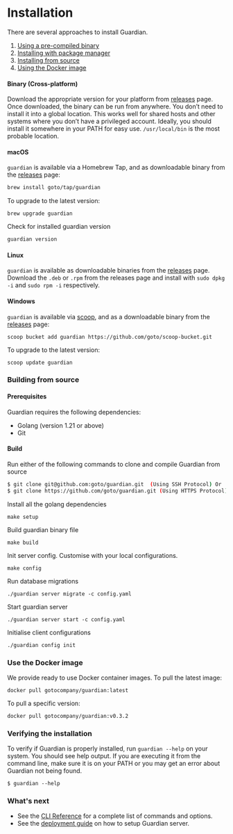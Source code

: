 # Installation

There are several approaches to install Guardian.

1. [Using a pre-compiled binary](#binary-cross-platform)
2. [Installing with package manager](#macOS)
3. [Installing from source](#building-from-source)
4. [Using the Docker image](#use-the-docker-image)

#### Binary (Cross-platform)

Download the appropriate version for your platform from [releases](https://github.com/goto/guardian/releases) page. Once downloaded, the binary can be run from anywhere.
You don’t need to install it into a global location. This works well for shared hosts and other systems where you don’t have a privileged account.
Ideally, you should install it somewhere in your PATH for easy use. `/usr/local/bin` is the most probable location.

#### macOS

`guardian` is available via a Homebrew Tap, and as downloadable binary from the [releases](https://github.com/goto/guardian/releases/latest) page:

```sh
brew install goto/tap/guardian
```

To upgrade to the latest version:

```
brew upgrade guardian
```

Check for installed guardian version

```sh
guardian version
```

#### Linux

`guardian` is available as downloadable binaries from the [releases](https://github.com/goto/guardian/releases/latest) page. Download the `.deb` or `.rpm` from the releases page and install with `sudo dpkg -i` and `sudo rpm -i` respectively.

#### Windows

`guardian` is available via [scoop](https://scoop.sh/), and as a downloadable binary from the [releases](https://github.com/goto/guardian/releases/latest) page:

```
scoop bucket add guardian https://github.com/goto/scoop-bucket.git
```

To upgrade to the latest version:

```
scoop update guardian
```

### Building from source

#### Prerequisites

Guardian requires the following dependencies:

- Golang (version 1.21 or above)
- Git

#### Build

Run either of the following commands to clone and compile Guardian from source

```sh
$ git clone git@github.com:goto/guardian.git  (Using SSH Protocol) Or
$ git clone https://github.com/goto/guardian.git (Using HTTPS Protocol)
```

Install all the golang dependencies

```
make setup
```

Build guardian binary file

```
make build
```

Init server config. Customise with your local configurations.

```
make config
```

Run database migrations

```
./guardian server migrate -c config.yaml
```

Start guardian server

```
./guardian server start -c config.yaml
```

Initialise client configurations

```
./guardian config init
```

### Use the Docker image

We provide ready to use Docker container images. To pull the latest image:

```
docker pull gotocompany/guardian:latest
```

To pull a specific version:

```
docker pull gotocompany/guardian:v0.3.2
```

### Verifying the installation​

To verify if Guardian is properly installed, run `guardian --help` on your system. You should see help output. If you are executing it from the command line, make sure it is on your PATH or you may get an error about Guardian not being found.

```
$ guardian --help
```

### What's next

- See the [CLI Reference](/docs/reference/cli) for a complete list of commands and options.
- See the [deployment guide](./guides/deployment.md) on how to setup Guardian server.
